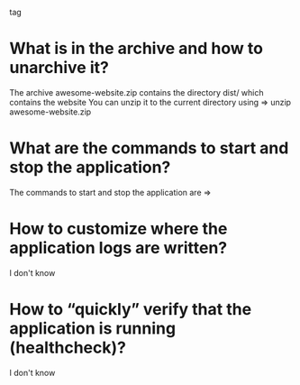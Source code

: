 tag
# What is in the archive and how to unarchive it?

The archive awesome-website.zip contains the directory dist/
which contains the website
You can unzip it to the current directory using => unzip awesome-website.zip

# What are the commands to start and stop the application?

The commands to start and stop the application are =>

# How to customize where the application logs are written?

I don't know

# How to “quickly” verify that the application is running (healthcheck)?

I don't know
